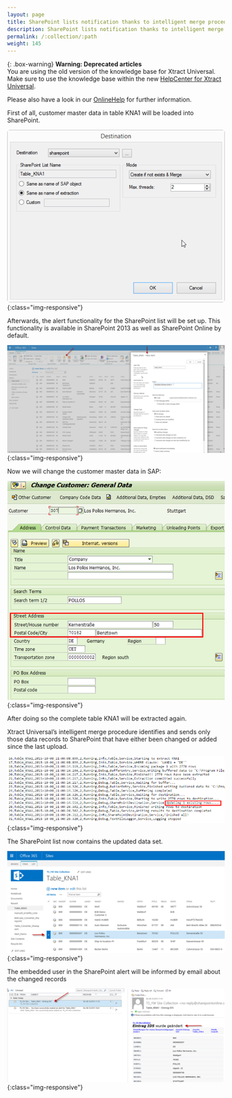 ```yaml
---
layout: page
title: SharePoint lists notification thanks to intelligent merge procedure
description: SharePoint lists notification thanks to intelligent merge procedure
permalink: /:collection/:path
weight: 145
---
```


{: .box-warning}
**Warning: Deprecated articles** <br>
You are using the old version of the knowledge base for Xtract Universal.<br>
Make sure to use the knowledge base within the new [HelpCenter for Xtract Universal](https://helpcenter.theobald-software.com/xtract-universal/knowledge-base/).

Please also have a look in our [OnlineHelp](https://help.theobald-software.com/en/) for further information.

First of all, customer master data in table KNA1 will be loaded into SharePoint.

![Screenshot1](/img/contents/Screenshot1.png){:class="img-responsive"}

Afterwards, the alert functionality for the SharePoint list will be set up.
This functionality is available in SharePoint 2013 as well as SharePoint Online by default.

![Screenshot2](/img/contents/Screenshot2.png){:class="img-responsive"}

Now we will change the customer master data in SAP:

![Screenshot3](/img/contents/Screenshot3.png){:class="img-responsive"}

After doing so the complete table KNA1 will be extracted again.

Xtract Universal’s intelligent merge procedure identifies and sends only those data records to SharePoint that have either been changed or added since the last upload.

![Screenshot4](/img/contents/Screenshot4.png){:class="img-responsive"}

The SharePoint list now contains the updated data set.

![Screenshot5](/img/contents/Screenshot5.png){:class="img-responsive"}

The embedded user in the SharePoint alert will be informed by email about the changed records

![Screenshot6](/img/contents/Screenshot6.png){:class="img-responsive"}